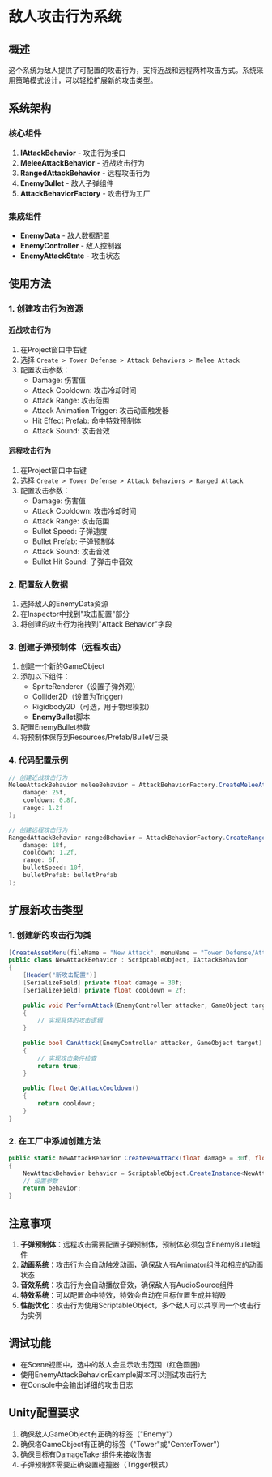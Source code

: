 # 敌人攻击行为系统

## 概述

这个系统为敌人提供了可配置的攻击行为，支持近战和远程两种攻击方式。系统采用策略模式设计，可以轻松扩展新的攻击类型。

## 系统架构

### 核心组件

1. **IAttackBehavior** - 攻击行为接口
2. **MeleeAttackBehavior** - 近战攻击行为
3. **RangedAttackBehavior** - 远程攻击行为
4. **EnemyBullet** - 敌人子弹组件
5. **AttackBehaviorFactory** - 攻击行为工厂

### 集成组件

- **EnemyData** - 敌人数据配置
- **EnemyController** - 敌人控制器
- **EnemyAttackState** - 攻击状态

## 使用方法

### 1. 创建攻击行为资源

#### 近战攻击行为
1. 在Project窗口中右键
2. 选择 `Create > Tower Defense > Attack Behaviors > Melee Attack`
3. 配置攻击参数：
   - Damage: 伤害值
   - Attack Cooldown: 攻击冷却时间
   - Attack Range: 攻击范围
   - Attack Animation Trigger: 攻击动画触发器
   - Hit Effect Prefab: 命中特效预制体
   - Attack Sound: 攻击音效

#### 远程攻击行为
1. 在Project窗口中右键
2. 选择 `Create > Tower Defense > Attack Behaviors > Ranged Attack`
3. 配置攻击参数：
   - Damage: 伤害值
   - Attack Cooldown: 攻击冷却时间
   - Attack Range: 攻击范围
   - Bullet Speed: 子弹速度
   - Bullet Prefab: 子弹预制体
   - Attack Sound: 攻击音效
   - Bullet Hit Sound: 子弹击中音效

### 2. 配置敌人数据

1. 选择敌人的EnemyData资源
2. 在Inspector中找到"攻击配置"部分
3. 将创建的攻击行为拖拽到"Attack Behavior"字段

### 3. 创建子弹预制体（远程攻击）

1. 创建一个新的GameObject
2. 添加以下组件：
   - SpriteRenderer（设置子弹外观）
   - Collider2D（设置为Trigger）
   - Rigidbody2D（可选，用于物理模拟）
   - **EnemyBullet**脚本
3. 配置EnemyBullet参数
4. 将预制体保存到Resources/Prefab/Bullet/目录

### 4. 代码配置示例

```csharp
// 创建近战攻击行为
MeleeAttackBehavior meleeBehavior = AttackBehaviorFactory.CreateMeleeAttack(
    damage: 25f, 
    cooldown: 0.8f, 
    range: 1.2f
);

// 创建远程攻击行为
RangedAttackBehavior rangedBehavior = AttackBehaviorFactory.CreateRangedAttack(
    damage: 18f, 
    cooldown: 1.2f, 
    range: 6f, 
    bulletSpeed: 10f, 
    bulletPrefab: bulletPrefab
);
```

## 扩展新攻击类型

### 1. 创建新的攻击行为类

```csharp
[CreateAssetMenu(fileName = "New Attack", menuName = "Tower Defense/Attack Behaviors/New Attack")]
public class NewAttackBehavior : ScriptableObject, IAttackBehavior
{
    [Header("新攻击配置")]
    [SerializeField] private float damage = 30f;
    [SerializeField] private float cooldown = 2f;
    
    public void PerformAttack(EnemyController attacker, GameObject target)
    {
        // 实现具体的攻击逻辑
    }
    
    public bool CanAttack(EnemyController attacker, GameObject target)
    {
        // 实现攻击条件检查
        return true;
    }
    
    public float GetAttackCooldown()
    {
        return cooldown;
    }
}
```

### 2. 在工厂中添加创建方法

```csharp
public static NewAttackBehavior CreateNewAttack(float damage = 30f, float cooldown = 2f)
{
    NewAttackBehavior behavior = ScriptableObject.CreateInstance<NewAttackBehavior>();
    // 设置参数
    return behavior;
}
```

## 注意事项

1. **子弹预制体**：远程攻击需要配置子弹预制体，预制体必须包含EnemyBullet组件
2. **动画系统**：攻击行为会自动触发动画，确保敌人有Animator组件和相应的动画状态
3. **音效系统**：攻击行为会自动播放音效，确保敌人有AudioSource组件
4. **特效系统**：可以配置命中特效，特效会自动在目标位置生成并销毁
5. **性能优化**：攻击行为使用ScriptableObject，多个敌人可以共享同一个攻击行为实例

## 调试功能

- 在Scene视图中，选中的敌人会显示攻击范围（红色圆圈）
- 使用EnemyAttackBehaviorExample脚本可以测试攻击行为
- 在Console中会输出详细的攻击日志

## Unity配置要求

1. 确保敌人GameObject有正确的标签（"Enemy"）
2. 确保塔GameObject有正确的标签（"Tower"或"CenterTower"）
3. 确保目标有DamageTaker组件来接收伤害
4. 子弹预制体需要正确设置碰撞器（Trigger模式） 